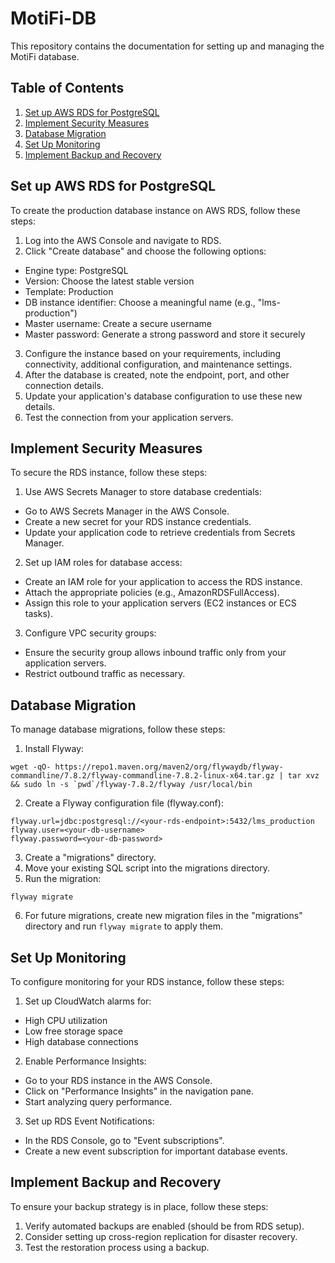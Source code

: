 # MotiFi-DB

This repository contains the documentation for setting up and managing the MotiFi database.

## Table of Contents

1. [Set up AWS RDS for PostgreSQL](#set-up-aws-rds-for-postgresql)
2. [Implement Security Measures](#implement-security-measures)
3. [Database Migration](#database-migration)
4. [Set Up Monitoring](#set-up-monitoring)
5. [Implement Backup and Recovery](#implement-backup-and-recovery)

## Set up AWS RDS for PostgreSQL

To create the production database instance on AWS RDS, follow these steps:

1. Log into the AWS Console and navigate to RDS.
2. Click "Create database" and choose the following options:

- Engine type: PostgreSQL
- Version: Choose the latest stable version
- Template: Production
- DB instance identifier: Choose a meaningful name (e.g., "lms-production")
- Master username: Create a secure username
- Master password: Generate a strong password and store it securely

3. Configure the instance based on your requirements, including connectivity, additional configuration, and maintenance settings.
4. After the database is created, note the endpoint, port, and other connection details.
5. Update your application's database configuration to use these new details.
6. Test the connection from your application servers.

## Implement Security Measures

To secure the RDS instance, follow these steps:

1. Use AWS Secrets Manager to store database credentials:

- Go to AWS Secrets Manager in the AWS Console.
- Create a new secret for your RDS instance credentials.
- Update your application code to retrieve credentials from Secrets Manager.

2. Set up IAM roles for database access:

- Create an IAM role for your application to access the RDS instance.
- Attach the appropriate policies (e.g., AmazonRDSFullAccess).
- Assign this role to your application servers (EC2 instances or ECS tasks).

3. Configure VPC security groups:

- Ensure the security group allows inbound traffic only from your application servers.
- Restrict outbound traffic as necessary.

## Database Migration

To manage database migrations, follow these steps:

1. Install Flyway:

```
wget -qO- https://repo1.maven.org/maven2/org/flywaydb/flyway-commandline/7.8.2/flyway-commandline-7.8.2-linux-x64.tar.gz | tar xvz && sudo ln -s `pwd`/flyway-7.8.2/flyway /usr/local/bin
```

2. Create a Flyway configuration file (flyway.conf):

```
flyway.url=jdbc:postgresql://<your-rds-endpoint>:5432/lms_production
flyway.user=<your-db-username>
flyway.password=<your-db-password>
```

3. Create a "migrations" directory.
4. Move your existing SQL script into the migrations directory.
5. Run the migration:

```
flyway migrate
```

6. For future migrations, create new migration files in the "migrations" directory and run `flyway migrate` to apply them.

## Set Up Monitoring

To configure monitoring for your RDS instance, follow these steps:

1. Set up CloudWatch alarms for:

- High CPU utilization
- Low free storage space
- High database connections

2. Enable Performance Insights:

- Go to your RDS instance in the AWS Console.
- Click on "Performance Insights" in the navigation pane.
- Start analyzing query performance.

3. Set up RDS Event Notifications:

- In the RDS Console, go to "Event subscriptions".
- Create a new event subscription for important database events.

## Implement Backup and Recovery

To ensure your backup strategy is in place, follow these steps:

1. Verify automated backups are enabled (should be from RDS setup).
2. Consider setting up cross-region replication for disaster recovery.
3. Test the restoration process using a backup.
